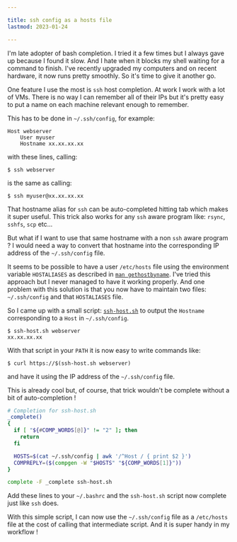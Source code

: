 ```yaml
---

title: ssh config as a hosts file
lastmod: 2023-01-24

---
```


I'm late adopter of bash completion. I tried it a few times but I always gave
up because I found it slow. And I hate when it blocks my shell waiting for a
command to finish. I've recently upgraded my computers and on recent hardware,
it now runs pretty smoothly. So it's time to give it another go.

One feature I use the most is `ssh` host completion. At work I work with a lot
of VMs. There is no way I can remember all of their IPs but it's pretty easy to
put a name on each machine relevant enough to remember.

This has to be done in `~/.ssh/config`, for example:

```
Host webserver
    User myuser
    Hostname xx.xx.xx.xx
```

with these lines, calling:

```
$ ssh webserver
```

is the same as calling:

```
$ ssh myuser@xx.xx.xx.xx
```

That hostname alias for `ssh` can be auto-completed hitting tab which makes it
super useful. This trick also works for any `ssh` aware program like: `rsync`,
`sshfs`, `scp` etc...

But what if I want to use that same hostname with a non `ssh` aware program ? I
would need a way to convert that hostname into the corresponding IP address of
the `~/.ssh/config` file.

It seems to be possible to have a user `/etc/hosts` file using the environment
variable `HOSTALIASES` as described in [`man
gethostbyname`](https://man7.org/linux/man-pages/man3/gethostbyname.3.html).
I've tried this approach but I never managed to have it working properly. And
one problem with this solution is that you now have to maintain two files:
`~/.ssh/config` and that `HOSTALIASES` file.

So I came up with a small script:
[`ssh-host.sh`](https://github.com/jecaro/dotfiles/blob/master/bin/bin/ssh-host.sh)
to output the `Hostname` corresponding to a `Host` in `~/.ssh/config`.

```
$ ssh-host.sh webserver
xx.xx.xx.xx
```

With that script in your `PATH` it is now easy to write commands like:

```
$ curl https://$(ssh-host.sh webserver)
```

and have it using the IP address of the `~/.ssh/config` file.

This is already cool but, of course, that trick wouldn't be complete without a
bit of auto-completion !

``` bash
# Completion for ssh-host.sh
_complete()
{
  if [ "${#COMP_WORDS[@]}" != "2" ]; then
    return
  fi

  HOSTS=$(cat ~/.ssh/config | awk '/^Host / { print $2 }')
  COMPREPLY=($(compgen -W "$HOSTS" "${COMP_WORDS[1]}"))
}

complete -F _complete ssh-host.sh
```

Add these lines to your `~/.bashrc` and the `ssh-host.sh` script now complete
just like `ssh` does.

With this simple script, I can now use the `~/.ssh/config` file as a `/etc/hosts`
file at the cost of calling that intermediate script. And it is super handy in
my workflow !
